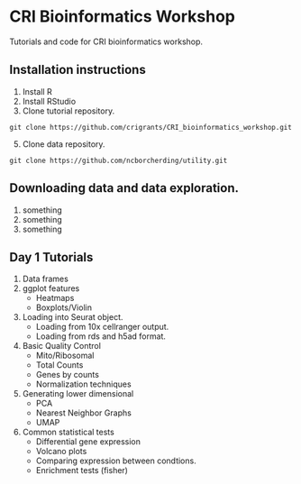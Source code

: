 # CRI Bioinformatics Workshop
Tutorials and code for CRI bioinformatics workshop. 

## Installation instructions

1. Install R
2. Install RStudio   
4. Clone tutorial repository.
```
git clone https://github.com/crigrants/CRI_bioinformatics_workshop.git
```
5. Clone data repository.
```
git clone https://github.com/ncborcherding/utility.git
```

## Downloading data and data exploration.

1. something
2. something
3. something

## Day 1 Tutorials

1. Data frames
2. ggplot features
    - Heatmaps
    - Boxplots/Violin
3. Loading into Seurat object.
    - Loading from 10x cellranger output.
    - Loading from rds and h5ad format.
4. Basic Quality Control
    - Mito/Ribosomal
    - Total Counts
    - Genes by counts
    - Normalization techniques
4. Generating lower dimensional
    - PCA
    - Nearest Neighbor Graphs
    - UMAP
5. Common statistical tests
    - Differential gene expression
    - Volcano plots
    - Comparing expression between condtions.
    - Enrichment tests (fisher)





